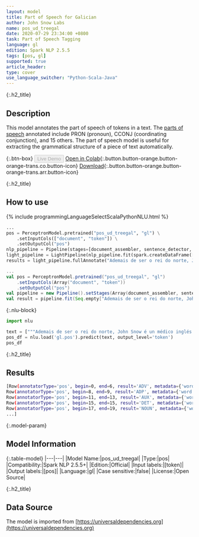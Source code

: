 ```yaml
---
layout: model
title: Part of Speech for Galician
author: John Snow Labs
name: pos_ud_treegal
date: 2020-07-29 23:34:00 +0800
task: Part of Speech Tagging
language: gl
edition: Spark NLP 2.5.5
tags: [pos, gl]
supported: true
article_header:
type: cover
use_language_switcher: "Python-Scala-Java"
---
```


{:.h2_title}
## Description
This model annotates the part of speech of tokens in a text. The [parts of speech](https://universaldependencies.org/u/pos/) annotated include PRON (pronoun), CCONJ (coordinating conjunction), and 15 others. The part of speech model is useful for extracting the grammatical structure of a piece of text automatically.

{:.btn-box}
<button class="button button-orange" disabled>Live Demo</button>
[Open in Colab](https://colab.research.google.com/github/JohnSnowLabs/spark-nlp-workshop/blob/2da56c087da53a2fac1d51774d49939e05418e57/tutorials/Certification_Trainings/Public/6.Playground_DataFrames.ipynb){:.button.button-orange.button-orange-trans.co.button-icon}
[Download](https://s3.amazonaws.com/auxdata.johnsnowlabs.com/public/models/pos_ud_treegal_gl_2.5.5_2.4_1596053906222.zip){:.button.button-orange.button-orange-trans.arr.button-icon}

{:.h2_title}
## How to use 

<div class="tabs-box" markdown="1">

{% include programmingLanguageSelectScalaPythonNLU.html %}

```python
...
pos = PerceptronModel.pretrained("pos_ud_treegal", "gl") \
    .setInputCols(["document", "token"]) \
    .setOutputCol("pos")
nlp_pipeline = Pipeline(stages=[document_assembler, sentence_detector, tokenizer, pos])
light_pipeline = LightPipeline(nlp_pipeline.fit(spark.createDataFrame([['']]).toDF("text")))
results = light_pipeline.fullAnnotate("Ademais de ser o rei do norte, John Snow é un médico inglés e un líder no desenvolvemento da anestesia e a hixiene médica.")
```

```scala
...
val pos = PerceptronModel.pretrained("pos_ud_treegal", "gl")
    .setInputCols(Array("document", "token"))
    .setOutputCol("pos")
val pipeline = new Pipeline().setStages(Array(document_assembler, sentence_detector, tokenizer, pos))
val result = pipeline.fit(Seq.empty["Ademais de ser o rei do norte, John Snow é un médico inglés e un líder no desenvolvemento da anestesia e a hixiene médica."].toDS.toDF("text")).transform(data)
```

{:.nlu-block}
```python
import nlu

text = ["""Ademais de ser o rei do norte, John Snow é un médico inglés e un líder no desenvolvemento da anestesia e a hixiene médica."""]
pos_df = nlu.load('gl.pos').predict(text, output_level='token')
pos_df
```

</div>

{:.h2_title}
## Results

```bash
[Row(annotatorType='pos', begin=0, end=6, result='ADV', metadata={'word': 'Ademais'}),
Row(annotatorType='pos', begin=8, end=9, result='ADP', metadata={'word': 'de'}),
Row(annotatorType='pos', begin=11, end=13, result='AUX', metadata={'word': 'ser'}),
Row(annotatorType='pos', begin=15, end=15, result='DET', metadata={'word': 'o'}),
Row(annotatorType='pos', begin=17, end=19, result='NOUN', metadata={'word': 'rei'}),
...]
```

{:.model-param}
## Model Information

{:.table-model}
|---|---|
|Model Name:|pos_ud_treegal|
|Type:|pos|
|Compatibility:|Spark NLP 2.5.5+|
|Edition:|Official|
|Input labels:|[token]|
|Output labels:|[pos]|
|Language:|gl|
|Case sensitive:|false|
|License:|Open Source|

{:.h2_title}
## Data Source
The model is imported from [https://universaldependencies.org](https://universaldependencies.org)